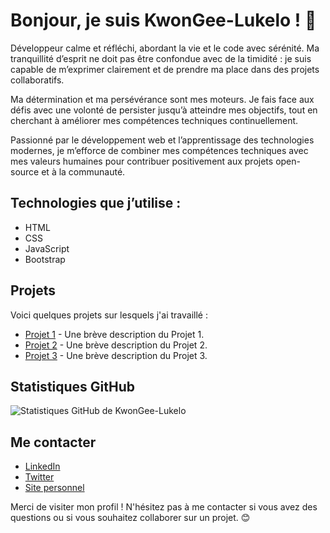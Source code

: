 # Bonjour, je suis KwonGee-Lukelo ! 👋

Développeur calme et réfléchi, abordant la vie et le code avec sérénité. Ma tranquillité d’esprit ne doit pas être confondue avec de la timidité : je suis capable de m’exprimer clairement et de prendre ma place dans des projets collaboratifs.

Ma détermination et ma persévérance sont mes moteurs. Je fais face aux défis avec une volonté de persister jusqu’à atteindre mes objectifs, tout en cherchant à améliorer mes compétences techniques continuellement.

Passionné par le développement web et l’apprentissage des technologies modernes, je m’efforce de combiner mes compétences techniques avec mes valeurs humaines pour contribuer positivement aux projets open-source et à la communauté.

## Technologies que j’utilise :

- HTML
- CSS
- JavaScript
- Bootstrap

## Projets

Voici quelques projets sur lesquels j'ai travaillé :

- [Projet 1](https://github.com/KwonGee-Lukelo/projet1) - Une brève description du Projet 1.
- [Projet 2](https://github.com/KwonGee-Lukelo/projet2) - Une brève description du Projet 2.
- [Projet 3](https://github.com/KwonGee-Lukelo/projet3) - Une brève description du Projet 3.

## Statistiques GitHub

![Statistiques GitHub de KwonGee-Lukelo](https://github-readme-stats.vercel.app/api?username=KwonGee-Lukelo&show_icons=true&theme=radical)

## Me contacter

- [LinkedIn](https://www.linkedin.com/in/votre-profil/)
- [Twitter](https://twitter.com/votre-profil)
- [Site personnel](https://votresite.com)

Merci de visiter mon profil ! N'hésitez pas à me contacter si vous avez des questions ou si vous souhaitez collaborer sur un projet. 😊

